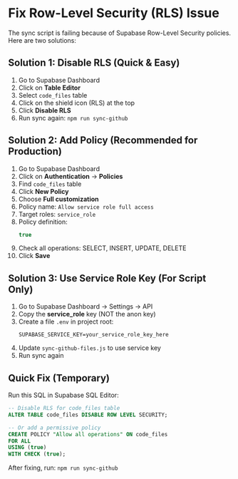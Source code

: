 # Fix Row-Level Security (RLS) Issue

The sync script is failing because of Supabase Row-Level Security policies. Here are two solutions:

## Solution 1: Disable RLS (Quick & Easy)

1. Go to Supabase Dashboard
2. Click on **Table Editor**
3. Select `code_files` table
4. Click on the shield icon (RLS) at the top
5. Click **Disable RLS**
6. Run sync again: `npm run sync-github`

## Solution 2: Add Policy (Recommended for Production)

1. Go to Supabase Dashboard
2. Click on **Authentication** → **Policies**
3. Find `code_files` table
4. Click **New Policy**
5. Choose **Full customization**
6. Policy name: `Allow service role full access`
7. Target roles: `service_role`
8. Policy definition:
   ```sql
   true
   ```
9. Check all operations: SELECT, INSERT, UPDATE, DELETE
10. Click **Save**

## Solution 3: Use Service Role Key (For Script Only)

1. Go to Supabase Dashboard → Settings → API
2. Copy the **service_role** key (NOT the anon key)
3. Create a file `.env` in project root:
   ```
   SUPABASE_SERVICE_KEY=your_service_role_key_here
   ```
4. Update `sync-github-files.js` to use service key
5. Run sync again

## Quick Fix (Temporary)

Run this SQL in Supabase SQL Editor:

```sql
-- Disable RLS for code_files table
ALTER TABLE code_files DISABLE ROW LEVEL SECURITY;

-- Or add a permissive policy
CREATE POLICY "Allow all operations" ON code_files
FOR ALL
USING (true)
WITH CHECK (true);
```

After fixing, run: `npm run sync-github`
